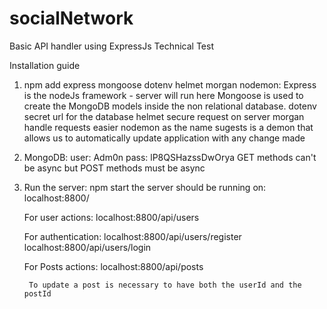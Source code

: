# socialNetwork
Basic API handler using ExpressJs
Technical Test

Installation guide

1. npm add express mongoose dotenv helmet morgan nodemon:
	Express is the nodeJs framework - server will run here
	Mongoose is used to create the MongoDB models inside the non relational database.
	dotenv secret url for the database
	helmet secure request on server
	morgan handle requests easier
	nodemon as the name sugests is a demon that allows us to automatically update application with any change made

2. MongoDB:
	user: Adm0n
	pass: lP8QSHazssDwOrya
	GET methods can't be async but POST methods must be async

3. Run the server:
	npm start
	the server should be running on: localhost:8800/

	For user actions:
		localhost:8800/api/users

	For authentication:
		localhost:8800/api/users/register
		localhost:8800/api/users/login

	For Posts actions:
		localhost:8800/api/posts

		To update a post is necessary to have both the userId and the postId
